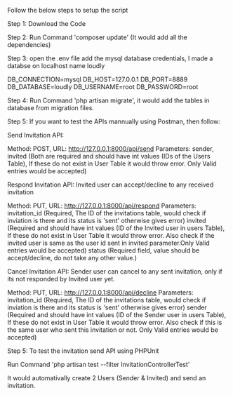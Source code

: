 Follow the below steps to setup the script


Step 1: Download the Code

Step 2: Run Command 'composer update' (It would add all the dependencies)

Step 3: open the .env file add the mysql database credentials, I made a databse on localhost name loudly

DB_CONNECTION=mysql
DB_HOST=127.0.0.1
DB_PORT=8889
DB_DATABASE=loudly
DB_USERNAME=root
DB_PASSWORD=root

Step 4: Run Command 'php artisan migrate', it would add the tables in database from migration files.

Step 5: If you want to test the APIs mannually using Postman, then follow:

Send Invitation API:  

Method: POST,
URL: http://127.0.0.1:8000/api/send
Parameters: sender, invited (Both are required and  should have int values (IDs of the Users Table), If these do not exist in User Table it would throw error. Only Valid entries would be accepted)

Respond Invitation API: Invited user can accept/decline to any received invitation

Method: PUT,
URL: http://127.0.0.1:8000/api/respond
Parameters: 
    invitation_id (Required, The ID of the invitations table, would check if inviation is there and its status is 'sent' otherwise gives error) 
    invited (Required and  should have int values (ID of the Invited user in users Table), If these do not exist in User Table it would throw error. Also                  check if the invited user is same as the user id sent in invited parameter.Only Valid entries would be accepted)
    status (Required field, value should be accept/decline, do not take any other value.)
    
Cancel Invitation API: Sender user can cancel to any sent invitation, only if its not responded by Invited user yet.

Method: PUT,
URL: http://127.0.0.1:8000/api/decline
Parameters: 
    invitation_id (Required, The ID of the invitations table, would check if inviation is there and its status is 'sent' otherwise gives error) 
    sender (Required and  should have int values (ID of the Sender user in users Table), If these do not exist in User Table it would throw error. Also check               if this is the same user who sent this invitation or not. Only Valid entries would be accepted)
    
    

Step 5: To test the invitation send API using PHPUnit

Run Command 'php artisan test --filter InvitationControllerTest'

It would automativally create 2 Users (Sender & Invited) and send an invitation.
